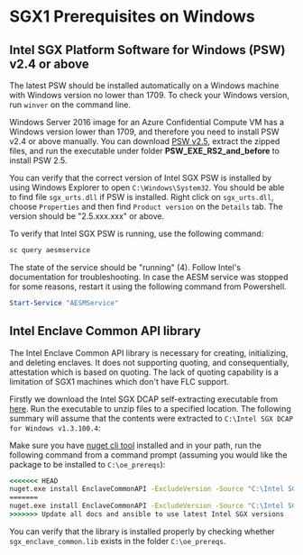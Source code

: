 # SGX1 Prerequisites on Windows

## Intel SGX Platform Software for Windows (PSW) v2.4 or above

The latest PSW should be installed automatically on a Windows machine with Windows
version no lower than 1709. To check your Windows version, run `winver` on the
command line.

Windows Server 2016 image for an Azure Confidential Compute VM has a Windows version
lower than 1709, and therefore you need to install PSW v2.4 or above manually.
You can download [PSW v2.5](http://registrationcenter-download.intel.com/akdlm/irc_nas/15929/Intel%20SGX%20PSW%20for%20Windows%20v2.5.100.2.exe),
extract the zipped files, and run the executable under folder **PSW_EXE_RS2_and_before**
to install PSW 2.5.

You can verify that the correct version of Intel SGX PSW is installed by using
Windows Explorer to open `C:\Windows\System32`. You should be able to find
file `sgx_urts.dll` if PSW is installed. Right click on `sgx_urts.dll`,
choose `Properties` and then find `Product version` on the `Details` tab.
The version should be "2.5.xxx.xxx" or above.

To verify that Intel SGX PSW is running, use the following command:

```cmd
sc query aesmservice
```

The state of the service should be "running" (4). Follow Intel's documentation for
troubleshooting. In case the AESM service was stopped for some reasons, restart it
using the following command from Powershell.

```powershell
Start-Service "AESMService"
```

## Intel Enclave Common API library

The Intel Enclave Common API library is necessary for creating, initializing, and deleting enclaves.
It does not supporting quoting, and consequentially, attestation which is based on quoting. The lack
of quoting capability is a limitation of SGX1 machines which don't have FLC support.

Firstly we download the Intel SGX DCAP self-extracting executable from [here](http://registrationcenter-download.intel.com/akdlm/irc_nas/16014/Intel%20SGX%20DCAP%20for%20Windows%20v1.3.100.4.exe). Run the executable to unzip files to a specified location.
The following summary will assume that the contents were extracted to `C:\Intel SGX DCAP for Windows v1.3.100.4`:

Make sure you have [nuget cli tool](https://dist.nuget.org/win-x86-commandline/latest/nuget.exe) installed and in your path,
run the following command from a command prompt (assuming you would like the package to be installed to `C:\oe_prereqs`):
```cmd
<<<<<<< HEAD
nuget.exe install EnclaveCommonAPI -ExcludeVersion -Source "C:\Intel SGX DCAP for Windows v1.2.100.49925\nuget" -OutputDirectory C:\oe_prereqs
=======
nuget.exe install EnclaveCommonAPI -ExcludeVersion -Source "C:\Intel SGX DCAP for Windows v1.3.100.4\nuget" -OutputDirectory C:\path\to\where\you\would\like\to\install\intel_nuget_packages
>>>>>>> Update all docs and ansible to use latest Intel SGX versions
```

You can verify that the library is installed properly by checking whether `sgx_enclave_common.lib` exists in the folder `C:\oe_prereqs`.
